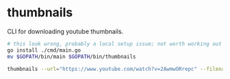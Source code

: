 # thumbnails

CLI for downloading youtube thumbnails.

```bash
# this look wrong, probably a local setup issue; not worth working out what...
go install ./cmd/main.go
mv $GOPATH/bin/main $GOPATH/bin/thumbnails
```

```bash
thumbnails --url="https://www.youtube.com/watch?v=2AwmwORrepc" --filename=tinzo.jpeg
```

